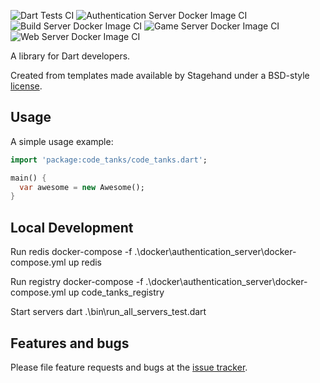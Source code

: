![Dart Tests CI](https://github.com/Derrick56007/code_tanks/workflows/Dart%20Tests%20CI/badge.svg)
![Authentication Server Docker Image CI](https://github.com/Derrick56007/code_tanks/workflows/Authentication%20Server%20Docker%20Image%20CI/badge.svg)
![Build Server Docker Image CI](https://github.com/Derrick56007/code_tanks/workflows/Build%20Server%20Docker%20Image%20CI/badge.svg)
![Game Server Docker Image CI](https://github.com/Derrick56007/code_tanks/workflows/Game%20Server%20Docker%20Image%20CI/badge.svg)
![Web Server Docker Image CI](https://github.com/Derrick56007/code_tanks/workflows/Web%20Server%20Docker%20Image%20CI/badge.svg)

A library for Dart developers.

Created from templates made available by Stagehand under a BSD-style
[license](https://github.com/dart-lang/stagehand/blob/master/LICENSE).

## Usage

A simple usage example:

```dart
import 'package:code_tanks/code_tanks.dart';

main() {
  var awesome = new Awesome();
}
```

## Local Development

Run redis
docker-compose -f .\docker\authentication_server\docker-compose.yml up redis

Run registry
docker-compose -f .\docker\authentication_server\docker-compose.yml up code_tanks_registry

Start servers
dart .\bin\run_all_servers_test.dart

## Features and bugs

Please file feature requests and bugs at the [issue tracker][tracker].

[tracker]: http://example.com/issues/replaceme

